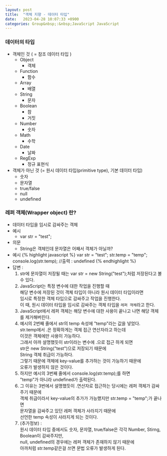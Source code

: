 ```yaml
---
layout: post
title:  "객체 지향 - 데이터 타입"
date:   2023-04-28 10:07:33 +0900
categories: Group&nbsp;:&nbsp;JavaScript JavaScript
---
```


### 데이터의 타입
- 객체인 것 ( = 참조 데이터 타입 )
    - Object
        - 객체
    - Function
        - 함수
    - Array
        - 배열
    - String
        - 문자
    - Boolean
        - 참
        - 거짓
    - Number
        - 숫자
    - Math
        - 수학
    - Date
        - 날짜
    - RegExp
        - 정규 표현식
- 객체가 아닌 것 (= 원시 데이터 타입(primitive type), 기본 데이터 타입)
    - 숫자
    - 문자열
    - true/false
    - null
    - undefined

### 레퍼 객체(Wrapper object) 란?

- 데이터 타입을 임시로 감싸주는 객체  
- 예시
    - var str = "test";
- 의문
    - String은 객체인데 문자열은 어째서 객체가 아닐까?
- 예시
    {% highlight javascript %}
    var str = "test";
    str.temp = "temp";
    console.log(str.temp);  //출력 : undefined
    {% endhighlight %}
- 답변 :
    1. str에 문자열이 저장될 때는 var str = new String("test");처럼 저장된다고 볼 수 있다.
    2. JavaScript는 특정 변수에 대한 작업을 진행할 때  
    해당 변수에 저장된 것이 객체 타입이 아니라 원시 데이터 타입이라면  
    임시로 특정한 객체 타입으로 감싸주고 작업을 진행한다.  
    이 때, 원시 데이터 타입을 임시로 감싸주는 객체 타입을 `레퍼 객체`라고 한다.  
    3. JavaScript에서 레퍼 객체는 해당 변수에 대한 사용이 끝나고 나면 해당 객체를 제거해버린다.
    4. 예시의 2번째 줄에서 str의 temp 속성에 "temp"라는 값을 넣었다.  
    str.temp에서 .은 정확하게는 객체 접근 연산자라고 하는데  
    이것은 객체에만 사용이 가능하다.  
    그래서 아까 설명했듯이 str이라는 변수에 .으로 접근 하게 되면  
    str은 new String("test")으로 저장되기 때문에  
    String 객체 취급이 가능하다.  
    그렇기 때문에 객체에 key-value를 추가하는 것이 가능하기 때문에  
    오류가 발생하지 않은 것이다.
    5. 하지만 예시의 3번째 줄에서 console.log(str.temp);를 하면  
    "temp"가 아니라 undefined가 출력된다.
    6. 그 이유는 3번에서 설명했듯이 .연산자로 접근하는 당시에는 레퍼 객체가 감싸주기 때문에  
    객체 취급이라서 key-value의 추가가 가능헀지만 str.temp = "temp";가 끝나면  
    문자열을 감싸주고 있던 레퍼 객체가 사라지기 때문에  
    선언한 temp 속성이 사라지게 되는 것이다.
    7. (추가정보) :  
    원시 데이터 타입 중에서도  숫자, 문자열, true/false은 각각 Number, Stirng, Boolean이 감싸주지만,  
    null, undefined의 경우에는 레퍼 객체가 존재하지 않기 때문에  
    아까처럼 str.temp같은걸 쓰면 문법 오류가 발생하게 된다.